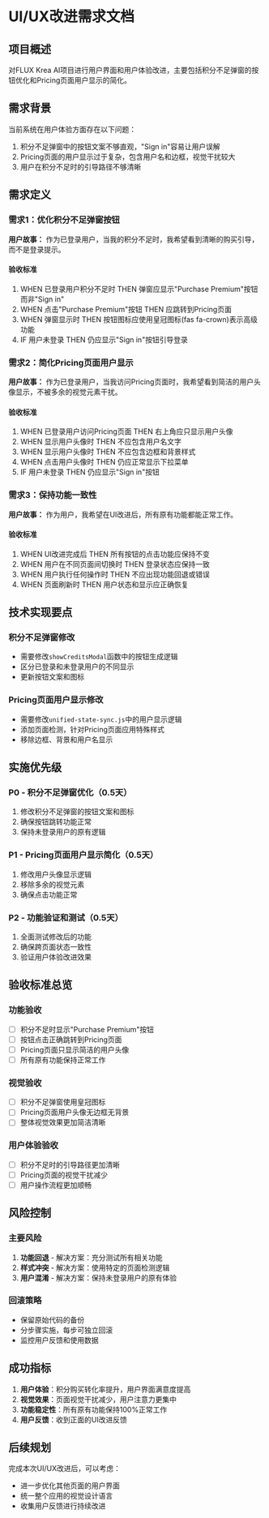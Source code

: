 # UI/UX改进需求文档

## 项目概述

对FLUX Krea AI项目进行用户界面和用户体验改进，主要包括积分不足弹窗的按钮优化和Pricing页面用户显示的简化。

## 需求背景

当前系统在用户体验方面存在以下问题：
1. 积分不足弹窗中的按钮文案不够直观，"Sign in"容易让用户误解
2. Pricing页面的用户显示过于复杂，包含用户名和边框，视觉干扰较大
3. 用户在积分不足时的引导路径不够清晰

## 需求定义

### 需求1：优化积分不足弹窗按钮

**用户故事：** 作为已登录用户，当我的积分不足时，我希望看到清晰的购买引导，而不是登录提示。

#### 验收标准
1. WHEN 已登录用户积分不足时 THEN 弹窗应显示"Purchase Premium"按钮而非"Sign in"
2. WHEN 点击"Purchase Premium"按钮 THEN 应跳转到Pricing页面
3. WHEN 弹窗显示时 THEN 按钮图标应使用皇冠图标(fas fa-crown)表示高级功能
4. IF 用户未登录 THEN 仍应显示"Sign in"按钮引导登录

### 需求2：简化Pricing页面用户显示

**用户故事：** 作为已登录用户，当我访问Pricing页面时，我希望看到简洁的用户头像显示，不被多余的视觉元素干扰。

#### 验收标准
1. WHEN 已登录用户访问Pricing页面 THEN 右上角应只显示用户头像
2. WHEN 显示用户头像时 THEN 不应包含用户名文字
3. WHEN 显示用户头像时 THEN 不应包含边框和背景样式
4. WHEN 点击用户头像时 THEN 仍应正常显示下拉菜单
5. IF 用户未登录 THEN 仍应显示"Sign in"按钮

### 需求3：保持功能一致性

**用户故事：** 作为用户，我希望在UI改进后，所有原有功能都能正常工作。

#### 验收标准
1. WHEN UI改进完成后 THEN 所有按钮的点击功能应保持不变
2. WHEN 用户在不同页面间切换时 THEN 登录状态应保持一致
3. WHEN 用户执行任何操作时 THEN 不应出现功能回退或错误
4. WHEN 页面刷新时 THEN 用户状态和显示应正确恢复

## 技术实现要点

### 积分不足弹窗修改
- 需要修改`showCreditsModal`函数中的按钮生成逻辑
- 区分已登录和未登录用户的不同显示
- 更新按钮文案和图标

### Pricing页面用户显示修改
- 需要修改`unified-state-sync.js`中的用户显示逻辑
- 添加页面检测，针对Pricing页面应用特殊样式
- 移除边框、背景和用户名显示

## 实施优先级

### P0 - 积分不足弹窗优化（0.5天）
1. 修改积分不足弹窗的按钮文案和图标
2. 确保按钮跳转功能正常
3. 保持未登录用户的原有逻辑

### P1 - Pricing页面用户显示简化（0.5天）
1. 修改用户头像显示逻辑
2. 移除多余的视觉元素
3. 确保点击功能正常

### P2 - 功能验证和测试（0.5天）
1. 全面测试修改后的功能
2. 确保跨页面状态一致性
3. 验证用户体验改进效果

## 验收标准总览

### 功能验收
- [ ] 积分不足时显示"Purchase Premium"按钮
- [ ] 按钮点击正确跳转到Pricing页面
- [ ] Pricing页面只显示简洁的用户头像
- [ ] 所有原有功能保持正常工作

### 视觉验收
- [ ] 积分不足弹窗使用皇冠图标
- [ ] Pricing页面用户头像无边框无背景
- [ ] 整体视觉效果更加简洁清晰

### 用户体验验收
- [ ] 积分不足时的引导路径更加清晰
- [ ] Pricing页面的视觉干扰减少
- [ ] 用户操作流程更加顺畅

## 风险控制

### 主要风险
1. **功能回退** - 解决方案：充分测试所有相关功能
2. **样式冲突** - 解决方案：使用特定的页面检测逻辑
3. **用户混淆** - 解决方案：保持未登录用户的原有体验

### 回滚策略
- 保留原始代码的备份
- 分步骤实施，每步可独立回滚
- 监控用户反馈和使用数据

## 成功指标

1. **用户体验**：积分购买转化率提升，用户界面满意度提高
2. **视觉效果**：页面视觉干扰减少，用户注意力更集中
3. **功能稳定性**：所有原有功能保持100%正常工作
4. **用户反馈**：收到正面的UI改进反馈

## 后续规划

完成本次UI/UX改进后，可以考虑：
- 进一步优化其他页面的用户界面
- 统一整个应用的视觉设计语言
- 收集用户反馈进行持续改进